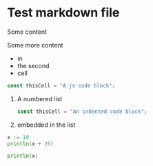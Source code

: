 # Test markdown file
Some content

Some more content
- in
- the second
- cell

```js
const thisCell = "A js code block";
```

1. A numbered list

    ```ts
    const thisCell = "An indented code block";
    ```

2. embedded in the list

```go
x := 10
println(x + 20)
```

```go
println(x)
```
